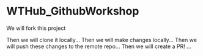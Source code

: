 # WTHub_GithubWorkshop

We will fork this project

Then we will clone it locally...
Then we will make changes locally...
Then we will push these changes to the remote repo...
Then we will create a PR! ...
